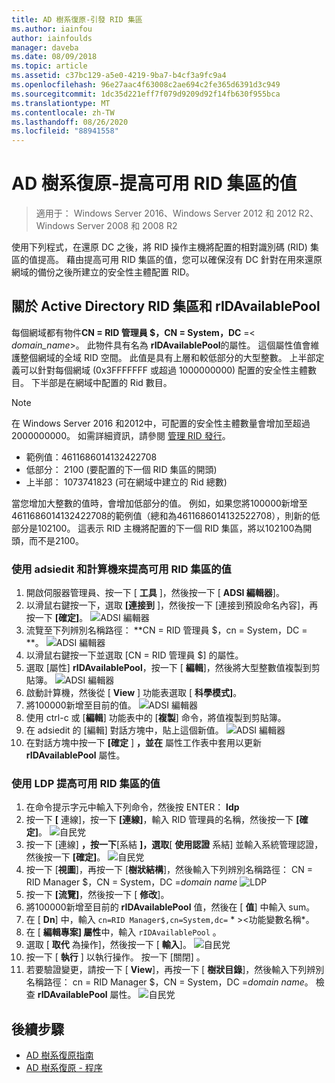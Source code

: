 ```yaml
---
title: AD 樹系復原-引發 RID 集區
ms.author: iainfou
author: iainfoulds
manager: daveba
ms.date: 08/09/2018
ms.topic: article
ms.assetid: c37bc129-a5e0-4219-9ba7-b4cf3a9fc9a4
ms.openlocfilehash: 96e27aac4f63008c2ae694c2fe365d6391d3c949
ms.sourcegitcommit: 1dc35d221eff7f079d9209d92f14fb630f955bca
ms.translationtype: MT
ms.contentlocale: zh-TW
ms.lasthandoff: 08/26/2020
ms.locfileid: "88941558"
---
```

# <a name="ad-forest-recovery---raising-the-value-of-available-rid-pools"></a>AD 樹系復原-提高可用 RID 集區的值

>適用于： Windows Server 2016、Windows Server 2012 和 2012 R2、Windows Server 2008 和 2008 R2

使用下列程式，在還原 DC 之後，將 RID 操作主機將配置的相對識別碼 (RID) 集區的值提高。 藉由提高可用 RID 集區的值，您可以確保沒有 DC 針對在用來還原網域的備份之後所建立的安全性主體配置 RID。

## <a name="about-active-directory-rid-pools-and-ridavailablepool"></a>關於 Active Directory RID 集區和 rIDAvailablePool

每個網域都有物件**CN = RID 管理員 $，CN = System，DC** =< *domain_name*>。 此物件具有名為 **rIDAvailablePool**的屬性。 這個屬性值會維護整個網域的全域 RID 空間。 此值是具有上層和較低部分的大型整數。 上半部定義可以針對每個網域 (0x3FFFFFFF 或超過 1000000000) 配置的安全性主體數目。 下半部是在網域中配置的 Rid 數目。

> [!NOTE]
> 在 Windows Server 2016 和2012中，可配置的安全性主體數量會增加至超過2000000000。 如需詳細資訊，請參閱 [管理 RID 發行](./managing-rid-issuance.md)。

- 範例值：4611686014132422708
- 低部分： 2100 (要配置的下一個 RID 集區的開頭) 
- 上半部： 1073741823 (可在網域中建立的 Rid 總數) 

當您增加大整數的值時，會增加低部分的值。 例如，如果您將100000新增至4611686014132422708的範例值（總和為4611686014132522708），則新的低部分是102100。 這表示 RID 主機將配置的下一個 RID 集區，將以102100為開頭，而不是2100。

### <a name="to-raise-the-value-of-available-rid-pools-using-adsiedit-and-the-calculator"></a>使用 adsiedit 和計算機來提高可用 RID 集區的值

1. 開啟伺服器管理員、按一下 [ **工具** ]，然後按一下 [ **ADSI 編輯器**]。
2. 以滑鼠右鍵按一下，選取 **[連接到** ]，然後按一下 [連接到預設命名內容]，再按一下 **[確定]**。
   ![ADSI 編輯器](media/AD-Forest-Recovery-Raise-RID-Pool/adsi1.png)
3. 流覽至下列辨別名稱路徑： **CN = RID 管理員 $，cn = System，DC = <domain name> **。
   ![ADSI 編輯器](media/AD-Forest-Recovery-Raise-RID-Pool/adsi2.png)
3. 以滑鼠右鍵按一下並選取 [CN = RID 管理員 $] 的屬性。
4. 選取 [屬性] **rIDAvailablePool**，按一下 [ **編輯**]，然後將大型整數值複製到剪貼簿。
   ![ADSI 編輯器](media/AD-Forest-Recovery-Raise-RID-Pool/adsi3.png)
5. 啟動計算機，然後從 [ **View** ] 功能表選取 [ **科學模式]**。
6. 將100000新增至目前的值。
   ![ADSI 編輯器](media/AD-Forest-Recovery-Raise-RID-Pool/adsi4.png)
7. 使用 ctrl-c 或 [**編輯**] 功能表中的 [**複製**] 命令，將值複製到剪貼簿。
8. 在 adsiedit 的 [編輯] 對話方塊中，貼上這個新值。
   ![ADSI 編輯器](media/AD-Forest-Recovery-Raise-RID-Pool/adsi5.png)
9. 在對話方塊中按一下 **[確定** ] **，並在** 屬性工作表中套用以更新 **rIDAvailablePool** 屬性。

### <a name="to-raise-the-value-of-available-rid-pools-using-ldp"></a>使用 LDP 提高可用 RID 集區的值

1. 在命令提示字元中輸入下列命令，然後按 ENTER： **ldp**
2. 按一下 **[** 連線]，按一下 **[連線]**，輸入 RID 管理員的名稱，然後按一下 **[確定]**。
   ![自民党](media/AD-Forest-Recovery-Raise-RID-Pool/ldp1.png)
3. 按一下 [連線] **，按一下**[系結 **]，選取**[ **使用認證** 系結] 並輸入系統管理認證，然後按一下 **[確定]**。
   ![自民党](media/AD-Forest-Recovery-Raise-RID-Pool/ldp2.png)
4. 按一下 [**視圖**]，再按一下 [**樹狀結構**]，然後輸入下列辨別名稱路徑： CN = RID Manager $，CN = System，DC =*domain name* 
    ![ LDP](media/AD-Forest-Recovery-Raise-RID-Pool/ldp3.png)
5. 按一下 **[流覽]**，然後按一下 [ **修改**]。
6. 將100000新增至目前的 **rIDAvailablePool** 值，然後在 [ **值**] 中輸入 sum。
7. 在 [ **Dn**] 中，輸入 `cn=RID Manager$,cn=System,dc=` * \><功能變數名稱*。
8. 在 [ **編輯專案] 屬性**中，輸入 `rIDAvailablePool` 。
9. 選取 [ **取代** 為操作]，然後按一下 [ **輸入**]。
   ![自民党](media/AD-Forest-Recovery-Raise-RID-Pool/ldp4.png)
10. 按一下 [ **執行** ] 以執行操作。 按一下 [關閉]  。
11. 若要驗證變更，請按一下 [ **View**]，再按一下 [ **樹狀目錄**]，然後輸入下列辨別名稱路徑： cn = RID Manager $，CN = System，DC =*domain name*。   檢查 **rIDAvailablePool** 屬性。
   ![自民党](media/AD-Forest-Recovery-Raise-RID-Pool/ldp5.png)

## <a name="next-steps"></a>後續步驟

- [AD 樹系復原指南](AD-Forest-Recovery-Guide.md)
- [AD 樹系復原 - 程序](AD-Forest-Recovery-Procedures.md)
